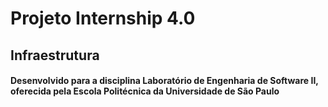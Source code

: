 # Projeto Internship 4.0
## Infraestrutura
#### Desenvolvido para a disciplina Laboratório de Engenharia de Software II, oferecida pela Escola Politécnica da Universidade de São Paulo
